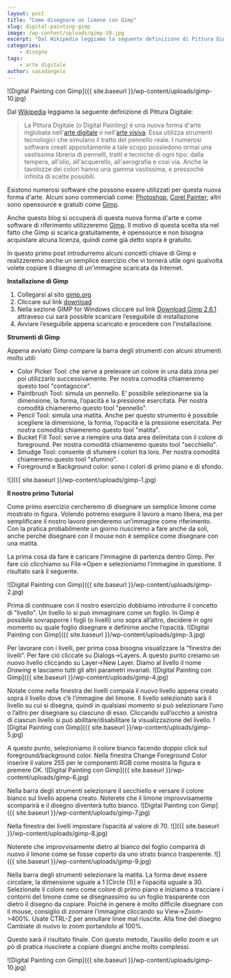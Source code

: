 ```yaml
---
layout: post
title: "Come disegnare un limone con Gimp"
slug: digital-painting-gimp
image: /wp-content/uploads/gimp-10.jpg
excerpt: "Dal Wikipedia leggiamo la seguente definizione di Pittura Digitale: La Pittura Digitale (o Digital Painting) è una nuova forma d&#039;arte inglobata nell&#039;arte"
categories:
    - disegno
tags:
    - arte digitale
author: sasadangelo
---
```


![Digital Painting con Gimp]({{ site.baseurl }}/wp-content/uploads/gimp-10.jpg)

Dal [Wikipedia](https://it.wikipedia.org/wiki/Pittura_digitale) leggiamo la seguente definizione di Pittura Digitale:

> La Pittura Digitale (o Digital Painting) è una nuova forma d'arte inglobata nell'[arte digitale](https://it.wikipedia.org/wiki/Arte_digitale) o nell'[arte visiva](https://it.wikipedia.org/wiki/Arte_visiva). Essa utilizza strumenti tecnologici che simulano il tratto del pennello reale. I numerosi software creati appositamente a tale scopo possiedono ormai una vastissima libreria di pennelli, tratti e tecniche di ogni tipo: dalla tempera, all'olio, all'acquerello, all'aerografia e così via. Anche le tavolozze dei colori hanno una gamma vastissima, e pressoché infinita di scelte possibili.

Esistono numerosi software che possono essere utilizzati per questa nuova forma d'arte. Alcuni sono commerciali come: [Photoshop](http://www.adobe.com/it/products/photoshop.html), [Corel Painter](http://www.painterartist.com/en/product/painter/); altri sono opensource e gratuiti come [Gimp](https://www.gimp.org/).

Anche questo blog si occuperà di questa nuova forma d'arte e come software di riferimento utilizzeremo [Gimp](https://www.gimp.org/). Il motivo di questa scelta sta nel fatto che Gimp si scarica gratuitamente, è opensource e non bisogna acquistare alcuna licenza, quindi come già detto sopra è gratuito.

In questo primo post introdurremo alcuni concetti chiave di Gimp e realizzeremo anche un semplice esercizio che vi tornerà utile ogni qualvolta volete copiare il disegno di un'immagine scaricata da Internet.

**Installazione di Gimp**

1. Collegarsi al sito [gimp.org](https://www.gimp.org/)
2. Cliccare sul link [download](https://www.gimp.org/downloads/)
3. Nella sezione GIMP for Windows cliccare sul link [Download Gimp 2.6.1](https://www.gimp.org/downloads/) attraveso cui sarà possible scaricare l’eseguibile di installazione
4. Avviare l’eseguibile appena scaricato e procedere con l’installazione.

**Strumenti di Gimp**

Appena avviato Gimp compare la barra degli strumenti con alcuni strumenti molto utili:

- Color Picker Tool: che serve a prelevare un colore in una data zona per poi utilizzarlo successivamente. Per nostra comodità chiameremo questo tool "contagocce".
- Paintbrush Tool: simula un pennello. E’ possibile selezionarne sia la dimensione, la forma, l’opacità e la pressione esercitata. Per nostra comodità chiameremo questo tool "pennello".
- Pencil Tool: simula una matita. Anche per questo strumento è possibile scegliere la dimensione, la forma, l’opacità e la pressione esercitata. Per nostra comodità chiameremo questo tool "matita".
- Bucket Fill Tool: serve a riempire una data area delimitata con il colore di foreground. Per nostra comodità chiameremo questo tool "secchiello".
- Smudge Tool: consente di sfumere i colori tra loro. Per nostra comodità chiameremo questo tool "sfumino".
- Foreground e Background color: sono i colori di primo piano e di sfondo.

![]({{ site.baseurl }}/wp-content/uploads/gimp-1.jpg)

**Il nostro primo Tutorial**

Come primo esercizio cercheremo di disegnare un semplice limone come mostrato in figura. Volendo potremo eseguire il lavoro a mano libera, ma per semplificare il nostro lavoro prenderemo un’immagine come riferimento. Con la pratica probabilmente un giorno riusciremo a fare anche da soli, anche perchè disegnare con il mouse non è semplice come disegnare con una matita.

La prima cosa da fare è caricare l’immagine di partenza dentro Gimp. Per fare ciò clicchiamo su File->Open e selezioniamo l’immagine in questione. Il risultato sarà il seguente.

![Digital Painting con Gimp]({{ site.baseurl }}/wp-content/uploads/gimp-2.jpg)

Prima di continuare con il nostro esercizio dobbiamo introdurre il concetto di "livello". Un livello lo si può immaginare come un foglio. In Gimp è possibile sovrapporre i fogli (o livelli) uno sopra all’altro, decidere in ogni momento su quale foglio disegnare e definirne anche l’opacità. ![Digital Painting con Gimp]({{ site.baseurl }}/wp-content/uploads/gimp-3.jpg)

Per lavorare con i livelli, per prima cosa bisogna visualizzare la "finestra dei livelli". Per fare ciò cliccate su Dialogs->Layers. A questo punto creiamo un nuovo livello cliccando su Layer->New Layer. Diamo al livello il nome _Drawing_ e lasciamo tutti gli altri parametri invariati. ![Digital Painting con Gimp]({{ site.baseurl }}/wp-content/uploads/gimp-4.jpg)

Notate come nella finestra dei livelli compaia il nuovo livello appena creato sopra il livello dove c’è l’immagine del limone. Il livello selezionato sarà il livello su cui si disegna, quindi in qualsiasi momento si può selezionare l’uno o l’altro per disegnare su ciascuno di esso. Cliccando sull’occhio a sinistra di ciascun livello si può abilitare/disabilitare la visualizzazione del livello. ![Digital Painting con Gimp]({{ site.baseurl }}/wp-content/uploads/gimp-5.jpg)

A questo punto, selezioniamo il colore bianco facendo doppio click sul foreground/background color. Nella finestra Change Foreground Color inserire il valore 255 per le componenti RGB come mostra la figura e premere OK. ![Digital Painting con Gimp]({{ site.baseurl }}/wp-content/uploads/gimp-6.jpg)

Nella barra degli strumenti selezionare il secchiello e versare il colore bianco sul livello appena creato. Noterete che il limone improvvisamente scomparirà e il disegno diventerà tutto bianco. ![Digital Painting con Gimp]({{ site.baseurl }}/wp-content/uploads/gimp-7.jpg)

Nella finestra dei livelli impostare l’opacità al valore di 70. ![]({{ site.baseurl }}/wp-content/uploads/gimp-8.jpg)

Noterete che improvvisamente dietro al bianco del foglio comparirà di nuovo il limone come se fosse coperto da uno strato bianco trasperente. ![]({{ site.baseurl }}/wp-content/uploads/gimp-9.jpg)

Nella barra degli strumenti selezionare la matita. La forma deve essere circolare, la dimensione uguale a 1 \[Circle (1)\] e l’opacità uguale a 30. Selezionate il colore nero come colore di primo piano e iniziamo a tracciare i contorni del limone come se disegnassimo su un foglio trasparente con dietro il disegno da copiare. Poichè in genere è molto difficile disegnare con il mouse, consiglio di zoomare l’immagine cliccando su View->Zoom->400%. Usate CTRL-Z per annullare linee mal riuscite. Alla fine del disegno Cambiate di nuovo lo zoom portandolo al 100%.

Questo sarà il risultato finale. Con questo metodo, l’ausilio dello zoom e un pò di pratica riuscirete a copiare disegni anche molto complessi.

![Digital Painting con Gimp]({{ site.baseurl }}/wp-content/uploads/gimp-10.jpg)
